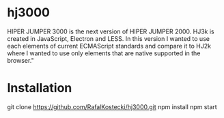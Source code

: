 # hj3000

HIPER JUMPER 3000 is the next version of HIPER JUMPER 2000. HJ3k is created in JavaScript, Electron and LESS. In this version I wanted to use each elements of current ECMAScript standards and compare it to HJ2k where I wanted to use only elements that are native supported in the browser."

# Installation

git clone https://github.com/RafalKostecki/hj3000.git
npm install
npm start
